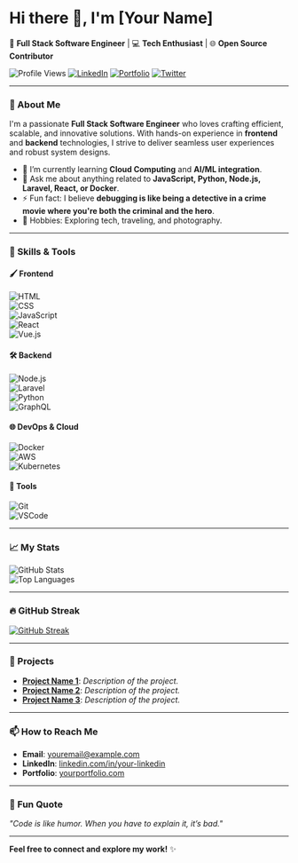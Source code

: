 # Hi there 👋, I'm [Your Name]  
🌟 **Full Stack Software Engineer** | 💻 **Tech Enthusiast** | 🌐 **Open Source Contributor**

![Profile Views](https://komarev.com/ghpvc/?username=tanjir43&color=blueviolet)  [![LinkedIn](https://img.shields.io/badge/LinkedIn-Connect-blue?style=flat-square&logo=linkedin)](https://linkedin.com/in/your-linkedin)  [![Portfolio](https://img.shields.io/badge/Portfolio-Visit-blueviolet?style=flat-square)](https://yourportfolio.com)  [![Twitter](https://img.shields.io/badge/Twitter-Follow-1DA1F2?style=flat-square&logo=twitter)](https://twitter.com/yourtwitter)

---

### 🌟 About Me  

I'm a passionate **Full Stack Software Engineer** who loves crafting efficient, scalable, and innovative solutions. With hands-on experience in **frontend** and **backend** technologies, I strive to deliver seamless user experiences and robust system designs.  

- 🌱 I’m currently learning **Cloud Computing** and **AI/ML integration**.  
- 💬 Ask me about anything related to **JavaScript, Python, Node.js, Laravel, React, or Docker**.  
- ⚡ Fun fact: I believe **debugging is like being a detective in a crime movie where you're both the criminal and the hero**.  
- 🎯 Hobbies: Exploring tech, traveling, and photography.  

---

### 💼 Skills & Tools  

#### 🖌️ Frontend  
![HTML](https://img.shields.io/badge/-HTML5-E34F26?style=flat-square&logo=html5&logoColor=white)  
![CSS](https://img.shields.io/badge/-CSS3-1572B6?style=flat-square&logo=css3)  
![JavaScript](https://img.shields.io/badge/-JavaScript-F7DF1E?style=flat-square&logo=javascript)  
![React](https://img.shields.io/badge/-React-61DAFB?style=flat-square&logo=react&logoColor=black)  
![Vue.js](https://img.shields.io/badge/-Vue.js-4FC08D?style=flat-square&logo=vue.js&logoColor=white)  

#### 🛠️ Backend  
![Node.js](https://img.shields.io/badge/-Node.js-339933?style=flat-square&logo=node.js&logoColor=white)  
![Laravel](https://img.shields.io/badge/-Laravel-FF2D20?style=flat-square&logo=laravel&logoColor=white)  
![Python](https://img.shields.io/badge/-Python-3776AB?style=flat-square&logo=python&logoColor=white)  
![GraphQL](https://img.shields.io/badge/-GraphQL-E10098?style=flat-square&logo=graphql&logoColor=white)  

#### 🌐 DevOps & Cloud  
![Docker](https://img.shields.io/badge/-Docker-2496ED?style=flat-square&logo=docker&logoColor=white)  
![AWS](https://img.shields.io/badge/-AWS-232F3E?style=flat-square&logo=amazon-aws)  
![Kubernetes](https://img.shields.io/badge/-Kubernetes-326CE5?style=flat-square&logo=kubernetes&logoColor=white)  

#### 🔧 Tools  
![Git](https://img.shields.io/badge/-Git-F05032?style=flat-square&logo=git)  
![VSCode](https://img.shields.io/badge/-VSCode-007ACC?style=flat-square&logo=visual-studio-code)  

---

### 📈 My Stats  

![GitHub Stats](https://github-readme-stats.vercel.app/api?username=tanjir43&show_icons=true&hide_border=true&theme=radical)  
![Top Languages](https://github-readme-stats.vercel.app/api/top-langs/?username=tanjir43&layout=compact&hide_border=true&theme=radical)  

---

### 🔥 GitHub Streak  

[![GitHub Streak](https://streak-stats.demolab.com/?user=tanjir43&theme=radical)](https://git.io/streak-stats)

---

### 🚀 Projects  

- **[Project Name 1](https://github.com/YourUsername/Project1)**: _Description of the project._  
- **[Project Name 2](https://github.com/YourUsername/Project2)**: _Description of the project._  
- **[Project Name 3](https://github.com/YourUsername/Project3)**: _Description of the project._  

---

### 📫 How to Reach Me  

- **Email**: [youremail@example.com](mailto:youremail@example.com)  
- **LinkedIn**: [linkedin.com/in/your-linkedin](https://linkedin.com/in/your-linkedin)  
- **Portfolio**: [yourportfolio.com](https://yourportfolio.com)  

---

### 🌟 Fun Quote  

_"Code is like humor. When you have to explain it, it’s bad."_  

---

**Feel free to connect and explore my work!** ✨
